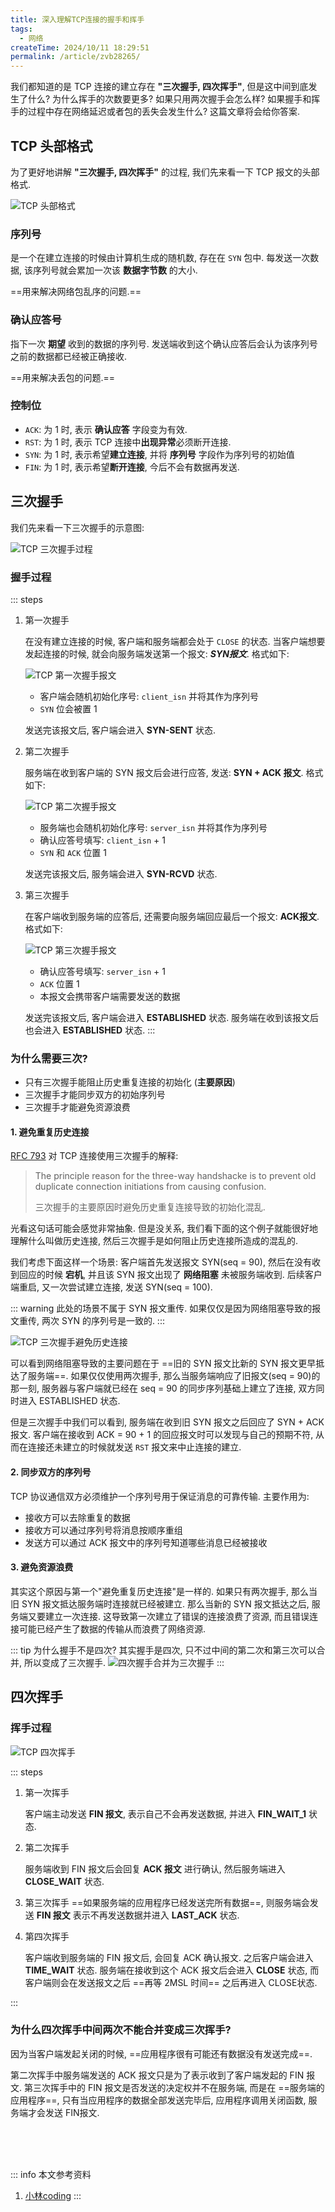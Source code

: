 ```yaml
---
title: 深入理解TCP连接的握手和挥手
tags:
  - 网络
createTime: 2024/10/11 18:29:51
permalink: /article/zvb28265/
---
```

我们都知道的是 TCP 连接的建立存在 **"三次握手, 四次挥手"**, 但是这中间到底发生了什么? 为什么挥手的次数要更多? 如果只用两次握手会怎么样? 如果握手和挥手的过程中存在网络延迟或者包的丢失会发生什么? 这篇文章将会给你答案.
<!-- more -->

## TCP 头部格式
为了更好地讲解 **"三次握手, 四次挥手"** 的过程, 我们先来看一下 TCP 报文的头部格式.

![TCP 头部格式](/screen_shot/tcp-head.png)

### 序列号
是一个在建立连接的时候由计算机生成的随机数, 存在在 `SYN` 包中. 每发送一次数据, 该序列号就会累加一次该 **数据字节数** 的大小.

==用来解决网络包乱序的问题.==

### 确认应答号
指下一次 **期望** 收到的数据的序列号. 发送端收到这个确认应答后会认为该序列号之前的数据都已经被正确接收.

==用来解决丢包的问题.==

### 控制位
- `ACK`: 为 1 时, 表示 **确认应答** 字段变为有效.
- `RST`: 为 1 时, 表示 TCP 连接中**出现异常**必须断开连接.
- `SYN`: 为 1 时, 表示希望**建立连接**, 并将 **序列号** 字段作为序列号的初始值
- `FIN`: 为 1 时, 表示希望**断开连接**, 今后不会有数据再发送.

## 三次握手
我们先来看一下三次握手的示意图:

![TCP 三次握手过程](/screen_shot/tcp-handshake-process.png)

### 握手过程
::: steps
1. 第一次握手
   
    在没有建立连接的时候, 客户端和服务端都会处于 `CLOSE` 的状态. 当客户端想要发起连接的时候, 就会向服务端发送第一个报文: ***SYN报文***. 格式如下:

    ![TCP 第一次握手报文](/screen_shot/tcp-first-handshake.png)

    - 客户端会随机初始化序号: `client_isn` 并将其作为序列号
    - `SYN` 位会被置 1

    发送完该报文后, 客户端会进入 **SYN-SENT** 状态.

2. 第二次握手
   
    服务端在收到客户端的 SYN 报文后会进行应答, 发送: **SYN + ACK 报文**. 格式如下:

    ![TCP 第二次握手报文](/screen_shot/tcp-second-handshake.png)

    - 服务端也会随机初始化序号: `server_isn` 并将其作为序列号
    - 确认应答号填写: `client_isn` + 1
    - `SYN` 和 `ACK` 位置 1

    发送完该报文后, 服务端会进入 **SYN-RCVD** 状态.

3. 第三次握手
   
    在客户端收到服务端的应答后, 还需要向服务端回应最后一个报文: **ACK报文**. 格式如下:

    ![TCP 第三次握手报文](/screen_shot/tcp-third-handshake.png)

    - 确认应答号填写: `server_isn` + 1
    - `ACK` 位置 1
    - 本报文会携带客户端需要发送的数据

    发送完该报文后, 客户端会进入 **ESTABLISHED** 状态. 服务端在收到该报文后也会进入 **ESTABLISHED** 状态.
:::

### 为什么需要三次?
- 只有三次握手能阻止历史重复连接的初始化 (**主要原因**)
- 三次握手才能同步双方的初始序列号
- 三次握手才能避免资源浪费

#### 1. 避免重复历史连接

[RFC 793](https://www.rfc-editor.org/rfc/rfc793) 对 TCP 连接使用三次握手的解释: 
> The principle reason for the three-way handshacke is to prevent old duplicate connection initiations from causing confusion.
> 
> 三次握手的主要原因时避免历史重复连接导致的初始化混乱.

光看这句话可能会感觉非常抽象. 但是没关系, 我们看下面的这个例子就能很好地理解什么叫做历史连接, 然后三次握手是如何阻止历史连接所造成的混乱的.

我们考虑下面这样一个场景: 客户端首先发送报文 SYN(seq = 90), 然后在没有收到回应的时候 **宕机**, 并且该 SYN 报文出现了 **网络阻塞** 未被服务端收到. 后续客户端重启, 又一次尝试建立连接, 发送 SYN(seq = 100).

::: warning
此处的场景不属于 SYN 报文重传. 如果仅仅是因为网络阻塞导致的报文重传, 两次 SYN 的序列号是一致的.
:::

![TCP 三次握手避免历史连接](/screen_shot/tcp-avoid-old-duplicate-connection.png)

可以看到网络阻塞导致的主要问题在于 ==旧的 SYN 报文比新的 SYN 报文更早抵达了服务端==. 如果仅仅使用两次握手, 那么当服务端响应了旧报文(seq = 90)的那一刻, 服务器与客户端就已经在 seq = 90 的同步序列基础上建立了连接, 双方同时进入 ESTABLISHED 状态.

但是三次握手中我们可以看到, 服务端在收到旧 SYN 报文之后回应了 SYN + ACK 报文. 客户端在接收到 ACK = 90 + 1 的回应报文时可以发现与自己的预期不符, 从而在连接还未建立的时候就发送 `RST` 报文来中止连接的建立.

#### 2. 同步双方的序列号
TCP 协议通信双方必须维护一个序列号用于保证消息的可靠传输. 主要作用为:
- 接收方可以去除重复的数据
- 接收方可以通过序列号将消息按顺序重组
- 发送方可以通过 ACK 报文中的序列号知道哪些消息已经被接收


#### 3. 避免资源浪费
其实这个原因与第一个"避免重复历史连接"是一样的. 如果只有两次握手, 那么当旧 SYN 报文抵达服务端时连接就已经被建立. 那么当新的 SYN 报文抵达之后, 服务端又要建立一次连接. 这导致第一次建立了错误的连接浪费了资源, 而且错误连接可能已经产生了数据的传输从而浪费了网络资源.

::: tip 为什么握手不是四次?
其实握手是四次, 只不过中间的第二次和第三次可以合并, 所以变成了三次握手.
![四次握手合并为三次握手](/screen_shot/tcp-handshake-merge.png)
:::

## 四次挥手
### 挥手过程
![TCP 四次挥手](/screen_shot/tcp-handwave-process.png)

::: steps
1. 第一次挥手
   
    客户端主动发送 **FIN 报文**, 表示自己不会再发送数据, 并进入 **FIN_WAIT_1** 状态.

2. 第二次挥手
  
    服务端收到 FIN 报文后会回复 **ACK 报文** 进行确认, 然后服务端进入 **CLOSE_WAIT** 状态.

3. 第三次挥手
    ==如果服务端的应用程序已经发送完所有数据==, 则服务端会发送 **FIN 报文** 表示不再发送数据并进入 **LAST_ACK** 状态.

4. 第四次挥手
   
    客户端收到服务端的 FIN 报文后, 会回复 ACK 确认报文. 之后客户端会进入 **TIME_WAIT** 状态. 服务端在接收到这个 ACK 报文后会进入 **CLOSE** 状态, 而客户端则会在发送报文之后 ==再等 2MSL 时间== 之后再进入 CLOSE状态.

:::


### 为什么四次挥手中间两次不能合并变成三次挥手?
因为当客户端发起关闭的时候, ==应用程序很有可能还有数据没有发送完成==. 

第二次挥手中服务端发送的 ACK 报文只是为了表示收到了客户端发起的 FIN 报文. 第三次挥手中的 FIN 报文是否发送的决定权并不在服务端, 而是在 ==服务端的应用程序==, 只有当应用程序的数据全部发送完毕后, 应用程序调用关闭函数, 服务端才会发送 FIN报文.

<br /><br /><br />

::: info 本文参考资料
1. [小林coding](https://xiaolincoding.com/interview/network.html)
:::








